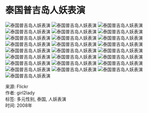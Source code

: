 # 泰国普吉岛人妖表演

![泰国普吉岛人妖表演](//live.staticflickr.com/2227/2299129273_89a2347897_c.jpg)
![泰国普吉岛人妖表演](//live.staticflickr.com/3264/2299129303_d0287a50a2_c.jpg)
![泰国普吉岛人妖表演](//live.staticflickr.com/2021/2299925502_b16d3058db_z.jpg)
![泰国普吉岛人妖表演](//live.staticflickr.com/2152/2299925528_937ee93a0b_z.jpg)
![泰国普吉岛人妖表演](//live.staticflickr.com/2267/2299925552_25ae593dc1_c.jpg)
![泰国普吉岛人妖表演](//live.staticflickr.com/2080/2299129431_65371903b5_c.jpg)
![泰国普吉岛人妖表演](//live.staticflickr.com/3113/2299129455_f22c9d8906_z.jpg)
![泰国普吉岛人妖表演](//live.staticflickr.com/3192/2299129481_b6433b78ce_z.jpg)
![泰国普吉岛人妖表演](//live.staticflickr.com/2199/2299129509_022d905f2c_w.jpg)
![泰国普吉岛人妖表演](//live.staticflickr.com/2157/2299925708_9098457471_z.jpg)
![泰国普吉岛人妖表演](//live.staticflickr.com/2126/2299925774_26e3ba942c_z.jpg)
![泰国普吉岛人妖表演](//live.staticflickr.com/2118/2299129623_47128cdbdb_c.jpg)
![泰国普吉岛人妖表演](//live.staticflickr.com/3220/2299129663_c42420a958_z.jpg)
![泰国普吉岛人妖表演](//live.staticflickr.com/2184/2299129773_2956d83fa0_z.jpg)
![泰国普吉岛人妖表演](//live.staticflickr.com/3077/2299129813_d8aa0f426c_c.jpg)
![泰国普吉岛人妖表演](//live.staticflickr.com/3099/2299926012_03371beca1_z.jpg)
![泰国普吉岛人妖表演](//live.staticflickr.com/3291/2299926052_a0fff2db7b_z.jpg)
![泰国普吉岛人妖表演](//live.staticflickr.com/3079/2299129887_314db7c4fa_w.jpg)
![泰国普吉岛人妖表演](//live.staticflickr.com/3093/2299926114_3227219a22_z.jpg)
![泰国普吉岛人妖表演](//live.staticflickr.com/2053/2299129961_aa129bcf18_z.jpg)
![泰国普吉岛人妖表演](//live.staticflickr.com/3211/2299129991_5528c3abb3_c.jpg)
![泰国普吉岛人妖表演](//live.staticflickr.com/3034/2299130011_2bb1e039b5_c.jpg)
![泰国普吉岛人妖表演](//live.staticflickr.com/2137/2299926252_437d496591_w.jpg)
![泰国普吉岛人妖表演](//live.staticflickr.com/3063/2299926280_dbcf2a04d5_z.jpg)
![泰国普吉岛人妖表演](//live.staticflickr.com/2063/2299926314_0a052c88c4_z.jpg)

来源: Flickr  
作者: girl2lady  
标签: 多元性别, 泰国, 人妖表演  
时间: 2008年  
